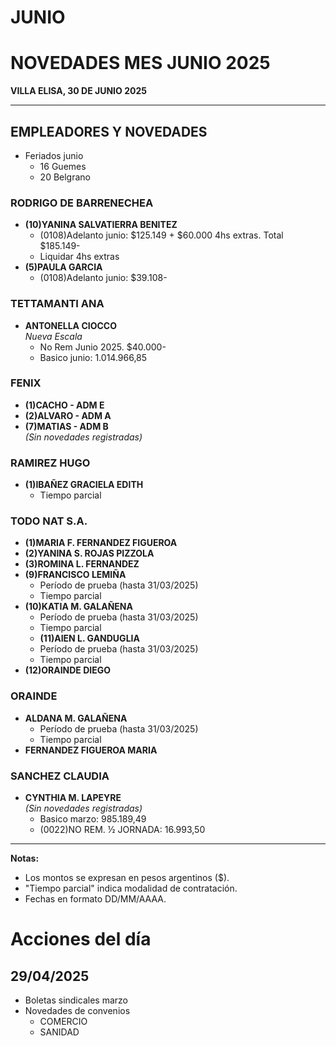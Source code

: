 # JUNIO
# NOVEDADES MES JUNIO 2025  
**VILLA ELISA, 30 DE JUNIO 2025**  

---

## EMPLEADORES Y NOVEDADES  
- Feriados junio
  - 16 Guemes
  - 20 Belgrano
  


### RODRIGO DE BARRENECHEA  
- **(10)YANINA SALVATIERRA BENITEZ**  
  - (0108)Adelanto junio: $125.149 + $60.000 4hs extras. Total $185.149-
  - Liquidar 4hs extras  
- **(5)PAULA GARCIA**  
  - (0108)Adelanto junio: $39.108-
 

### TETTAMANTI ANA  
- **ANTONELLA CIOCCO**  
  *Nueva Escala*
  - No Rem Junio 2025. $40.000-
  - Basico junio: 1.014.966,85
  

### FENIX  
- **(1)CACHO - ADM E**  
- **(2)ALVARO - ADM A**  
- **(7)MATIAS - ADM B**  
  *(Sin novedades registradas)*  

### RAMIREZ HUGO  
- **(1)IBAÑEZ GRACIELA EDITH**    
  - Tiempo parcial  

### TODO NAT S.A.  
- **(1)MARIA F. FERNANDEZ FIGUEROA**
- **(2)YANINA S. ROJAS PIZZOLA**
- **(3)ROMINA L. FERNANDEZ**
- **(9)FRANCISCO LEMIÑA**    
  - Período de prueba (hasta 31/03/2025)  
  - Tiempo parcial
- **(10)KATIA M. GALAÑENA**  
  - Período de prueba (hasta 31/03/2025)  
  - Tiempo parcial
  - **(11)AIEN L. GANDUGLIA**  
  - Período de prueba (hasta 31/03/2025)  
  - Tiempo parcial
- **(12)ORAINDE DIEGO**  

### ORAINDE
- **ALDANA M. GALAÑENA**  
     - Período de prueba (hasta 31/03/2025)  
     - Tiempo parcial 
- **FERNANDEZ FIGUEROA MARIA**      

### SANCHEZ CLAUDIA  
- **CYNTHIA M. LAPEYRE**  
  *(Sin novedades registradas)*  
  - Basico marzo: 985.189,49
  - (0022)NO REM. ½ JORNADA: 16.993,50

---

**Notas:**  
- Los montos se expresan en pesos argentinos ($).  
- "Tiempo parcial" indica modalidad de contratación.  
- Fechas en formato DD/MM/AAAA.  


# Acciones del día

## 29/04/2025
- Boletas sindicales marzo
- Novedades de convenios
  - COMERCIO
  - SANIDAD
  



  
